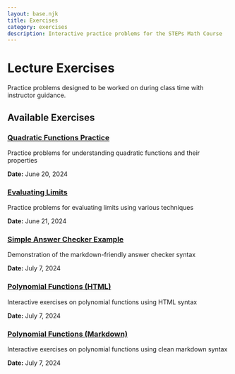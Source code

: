 ```yaml
---
layout: base.njk
title: Exercises
category: exercises
description: Interactive practice problems for the STEPs Math Course
---
```


# Lecture Exercises

Practice problems designed to be worked on during class time with instructor guidance.

## Available Exercises

<div class="content-card">
<h3><a href="/exercises/quadratic-functions/">Quadratic Functions Practice</a></h3>
<p>Practice problems for understanding quadratic functions and their properties</p>
<p class="exercise-date"><strong>Date:</strong> June 20, 2024</p>
</div>

<div class="content-card">
<h3><a href="/exercises/limit-evaluation/">Evaluating Limits</a></h3>
<p>Practice problems for evaluating limits using various techniques</p>
<p class="exercise-date"><strong>Date:</strong> June 21, 2024</p>
</div>

<div class="content-card">
<h3><a href="/exercises/simple-example/">Simple Answer Checker Example</a></h3>
<p>Demonstration of the markdown-friendly answer checker syntax</p>
<p class="exercise-date"><strong>Date:</strong> July 7, 2024</p>
</div>

<div class="content-card">
<h3><a href="/exercises/polynomial-functions/">Polynomial Functions (HTML)</a></h3>
<p>Interactive exercises on polynomial functions using HTML syntax</p>
<p class="exercise-date"><strong>Date:</strong> July 7, 2024</p>
</div>

<div class="content-card">
<h3><a href="/exercises/polynomial-functions-clean/">Polynomial Functions (Markdown)</a></h3>
<p>Interactive exercises on polynomial functions using clean markdown syntax</p>
<p class="exercise-date"><strong>Date:</strong> July 7, 2024</p>
</div> 
